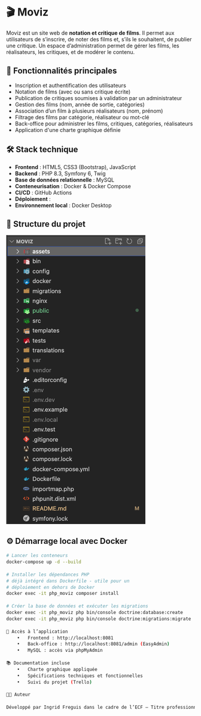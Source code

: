 # 🎬 Moviz

Moviz est un site web de **notation et critique de films**. Il permet aux utilisateurs de s’inscrire, de noter des films et, s’ils le souhaitent, de publier une critique. Un espace d’administration permet de gérer les films, les réalisateurs, les critiques, et de modérer le contenu.

## 🧩 Fonctionnalités principales

- Inscription et authentification des utilisateurs
- Notation de films (avec ou sans critique écrite)
- Publication de critiques soumises à validation par un administrateur
- Gestion des films (nom, année de sortie, catégories)
- Association d’un film à plusieurs réalisateurs (nom, prénom)
- Filtrage des films par catégorie, réalisateur ou mot-clé
- Back-office pour administrer les films, critiques, catégories, réalisateurs
- Application d'une charte graphique définie

## 🛠️ Stack technique

- **Frontend** : HTML5, CSS3 (Bootstrap), JavaScript
- **Backend** : PHP 8.3, Symfony 6, Twig
- **Base de données relationnelle** : MySQL
- **Conteneurisation** : Docker & Docker Compose
- **CI/CD** : GitHub Actions
- **Déploiement** : 
- **Environnement local** : Docker Desktop

## 📁 Structure du projet
![Alt text](public/img/structure-projet.png)
## ⚙️ Démarrage local avec Docker

```bash
# Lancer les conteneurs
docker-compose up -d --build

# Installer les dépendances PHP 
# déjà intégré dans Dockerfile - utile pour un 
# déploiement en dehors de Docker
docker exec -it php_moviz composer install

# Créer la base de données et exécuter les migrations
docker exec -it php_moviz php bin/console doctrine:database:create
docker exec -it php_moviz php bin/console doctrine:migrations:migrate

🔐 Accès à l’application
	•	Frontend : http://localhost:8081
	•	Back-office : http://localhost:8081/admin (EasyAdmin)
	•	MySQL : accès via phpMyAdmin

📚 Documentation incluse
	•	Charte graphique appliquée
	•	Spécifications techniques et fonctionnelles
	•	Suivi du projet (Trello)

👩‍💻 Auteur

Développé par Ingrid Freguis dans le cadre de l’ECF – Titre professionnel DWWM.